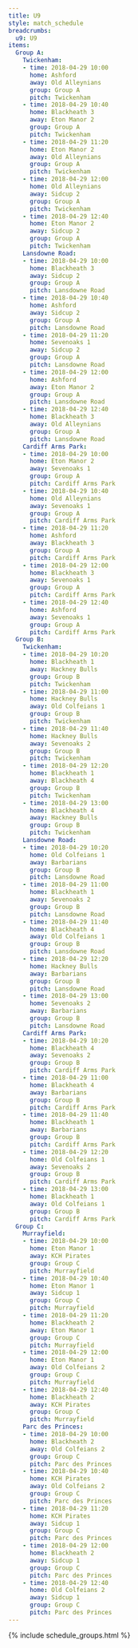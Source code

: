 ```yaml
---
title: U9
style: match_schedule
breadcrumbs:
  u9: U9
items:
  Group A:
    Twickenham:
    - time: 2018-04-29 10:00
      home: Ashford
      away: Old Alleynians
      group: Group A
      pitch: Twickenham
    - time: 2018-04-29 10:40
      home: Blackheath 3
      away: Eton Manor 2
      group: Group A
      pitch: Twickenham
    - time: 2018-04-29 11:20
      home: Eton Manor 2
      away: Old Alleynians
      group: Group A
      pitch: Twickenham
    - time: 2018-04-29 12:00
      home: Old Alleynians
      away: Sidcup 2
      group: Group A
      pitch: Twickenham
    - time: 2018-04-29 12:40
      home: Eton Manor 2
      away: Sidcup 2
      group: Group A
      pitch: Twickenham
    Lansdowne Road:
    - time: 2018-04-29 10:00
      home: Blackheath 3
      away: Sidcup 2
      group: Group A
      pitch: Lansdowne Road
    - time: 2018-04-29 10:40
      home: Ashford
      away: Sidcup 2
      group: Group A
      pitch: Lansdowne Road
    - time: 2018-04-29 11:20
      home: Sevenoaks 1
      away: Sidcup 2
      group: Group A
      pitch: Lansdowne Road
    - time: 2018-04-29 12:00
      home: Ashford
      away: Eton Manor 2
      group: Group A
      pitch: Lansdowne Road
    - time: 2018-04-29 12:40
      home: Blackheath 3
      away: Old Alleynians
      group: Group A
      pitch: Lansdowne Road
    Cardiff Arms Park:
    - time: 2018-04-29 10:00
      home: Eton Manor 2
      away: Sevenoaks 1
      group: Group A
      pitch: Cardiff Arms Park
    - time: 2018-04-29 10:40
      home: Old Alleynians
      away: Sevenoaks 1
      group: Group A
      pitch: Cardiff Arms Park
    - time: 2018-04-29 11:20
      home: Ashford
      away: Blackheath 3
      group: Group A
      pitch: Cardiff Arms Park
    - time: 2018-04-29 12:00
      home: Blackheath 3
      away: Sevenoaks 1
      group: Group A
      pitch: Cardiff Arms Park
    - time: 2018-04-29 12:40
      home: Ashford
      away: Sevenoaks 1
      group: Group A
      pitch: Cardiff Arms Park
  Group B:
    Twickenham:
    - time: 2018-04-29 10:20
      home: Blackheath 1
      away: Hackney Bulls
      group: Group B
      pitch: Twickenham
    - time: 2018-04-29 11:00
      home: Hackney Bulls
      away: Old Colfeians 1
      group: Group B
      pitch: Twickenham
    - time: 2018-04-29 11:40
      home: Hackney Bulls
      away: Sevenoaks 2
      group: Group B
      pitch: Twickenham
    - time: 2018-04-29 12:20
      home: Blackheath 1
      away: Blackheath 4
      group: Group B
      pitch: Twickenham
    - time: 2018-04-29 13:00
      home: Blackheath 4
      away: Hackney Bulls
      group: Group B
      pitch: Twickenham
    Lansdowne Road:
    - time: 2018-04-29 10:20
      home: Old Colfeians 1
      away: Barbarians
      group: Group B
      pitch: Lansdowne Road
    - time: 2018-04-29 11:00
      home: Blackheath 1
      away: Sevenoaks 2
      group: Group B
      pitch: Lansdowne Road
    - time: 2018-04-29 11:40
      home: Blackheath 4
      away: Old Colfeians 1
      group: Group B
      pitch: Lansdowne Road
    - time: 2018-04-29 12:20
      home: Hackney Bulls
      away: Barbarians
      group: Group B
      pitch: Lansdowne Road
    - time: 2018-04-29 13:00
      home: Sevenoaks 2
      away: Barbarians
      group: Group B
      pitch: Lansdowne Road
    Cardiff Arms Park:
    - time: 2018-04-29 10:20
      home: Blackheath 4
      away: Sevenoaks 2
      group: Group B
      pitch: Cardiff Arms Park
    - time: 2018-04-29 11:00
      home: Blackheath 4
      away: Barbarians
      group: Group B
      pitch: Cardiff Arms Park
    - time: 2018-04-29 11:40
      home: Blackheath 1
      away: Barbarians
      group: Group B
      pitch: Cardiff Arms Park
    - time: 2018-04-29 12:20
      home: Old Colfeians 1
      away: Sevenoaks 2
      group: Group B
      pitch: Cardiff Arms Park
    - time: 2018-04-29 13:00
      home: Blackheath 1
      away: Old Colfeians 1
      group: Group B
      pitch: Cardiff Arms Park
  Group C:
    Murrayfield:
    - time: 2018-04-29 10:00
      home: Eton Manor 1
      away: KCH Pirates
      group: Group C
      pitch: Murrayfield
    - time: 2018-04-29 10:40
      home: Eton Manor 1
      away: Sidcup 1
      group: Group C
      pitch: Murrayfield
    - time: 2018-04-29 11:20
      home: Blackheath 2
      away: Eton Manor 1
      group: Group C
      pitch: Murrayfield
    - time: 2018-04-29 12:00
      home: Eton Manor 1
      away: Old Colfeians 2
      group: Group C
      pitch: Murrayfield
    - time: 2018-04-29 12:40
      home: Blackheath 2
      away: KCH Pirates
      group: Group C
      pitch: Murrayfield
    Parc des Princes:
    - time: 2018-04-29 10:00
      home: Blackheath 2
      away: Old Colfeians 2
      group: Group C
      pitch: Parc des Princes
    - time: 2018-04-29 10:40
      home: KCH Pirates
      away: Old Colfeians 2
      group: Group C
      pitch: Parc des Princes
    - time: 2018-04-29 11:20
      home: KCH Pirates
      away: Sidcup 1
      group: Group C
      pitch: Parc des Princes
    - time: 2018-04-29 12:00
      home: Blackheath 2
      away: Sidcup 1
      group: Group C
      pitch: Parc des Princes
    - time: 2018-04-29 12:40
      home: Old Colfeians 2
      away: Sidcup 1
      group: Group C
      pitch: Parc des Princes
---
```


{% include schedule_groups.html %}
